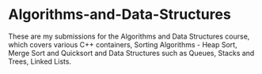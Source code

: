 # Algorithms-and-Data-Structures

These are my submissions for the Algorithms and Data Structures course, which covers various C++ containers, Sorting Algorithms - Heap Sort, Merge Sort and Quicksort and Data Structures such as Queues, Stacks and Trees, Linked Lists.
